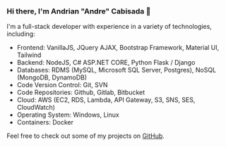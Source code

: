 ### Hi there, I'm Andrian "Andre" Cabisada 👋

I'm a full-stack developer with experience in a variety of technologies, including:

- Frontend: VanillaJS, JQuery AJAX, Bootstrap Framework, Material UI, Tailwind
- Backend: NodeJS, C# ASP.NET CORE, Python Flask / Django
- Databases: RDMS (MySQL, Microsoft SQL Server, Postgres), NoSQL (MongoDB, DynamoDB)
- Code Version Control: Git, SVN
- Code Repositories: Github, Gitlab, Bitbucket
- Cloud: AWS (EC2, RDS, Lambda, API Gateway, S3, SNS, SES, CloudWatch)
- Operating System: Windows, Linux
- Containers: Docker

Feel free to check out some of my projects on [GitHub](https://github.com/andriancabisada?tab=repositories).



